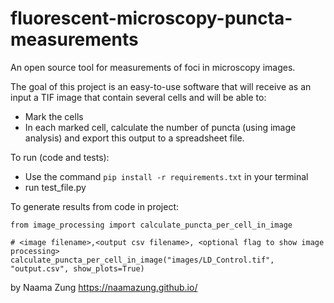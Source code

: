 # fluorescent-microscopy-puncta-measurements
An open source tool for measurements of foci in microscopy images. 

The goal of this project is an easy-to-use software that will receive as an input a TIF image that contain several cells and will be able to:
* Mark the cells
* In each marked cell, calculate the number of puncta (using image analysis) and export this output to a spreadsheet file. 

To run (code and tests):
* Use the command `pip install -r requirements.txt` in your terminal
* run test_file.py

To generate results from code in project:
```
from image_processing import calculate_puncta_per_cell_in_image

# <image filename>,<output csv filename>, <optional flag to show image processing>
calculate_puncta_per_cell_in_image("images/LD_Control.tif", "output.csv", show_plots=True)
```
by Naama Zung https://naamazung.github.io/